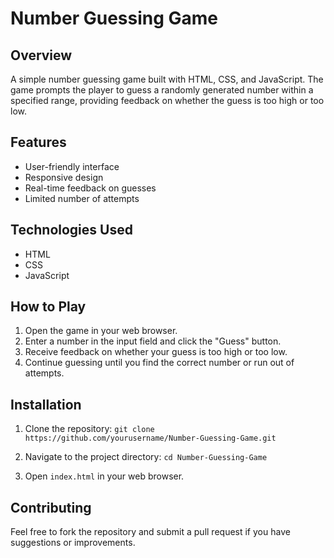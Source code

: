 # Number Guessing Game

## Overview
A simple number guessing game built with HTML, CSS, and JavaScript. The game prompts the player to guess a randomly generated number within a specified range, providing feedback on whether the guess is too high or too low. 

## Features
- User-friendly interface
- Responsive design
- Real-time feedback on guesses
- Limited number of attempts

## Technologies Used
- HTML
- CSS
- JavaScript

## How to Play
1. Open the game in your web browser.
2. Enter a number in the input field and click the "Guess" button.
3. Receive feedback on whether your guess is too high or too low.
4. Continue guessing until you find the correct number or run out of attempts.

## Installation
1. Clone the repository: 
`git clone https://github.com/yourusername/Number-Guessing-Game.git`

2. Navigate to the project directory:
`cd Number-Guessing-Game`

3. Open `index.html` in your web browser.

## Contributing
Feel free to fork the repository and submit a pull request if you have suggestions or improvements.

